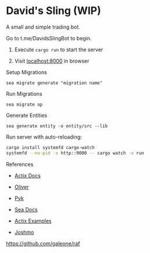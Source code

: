 # David's Sling (WIP)

A small and simple trading bot.

Go to t.me/DavidsSlingBot to begin.

1. Execute `cargo run` to start the server

1. Visit [localhost:8000](http://localhost:8000) in browser

Setup Migrations

```
sea migrate generate "migration name"
```

Run Migrations

```
sea migrate up
```

Generate Entities

```
sea generate entity -o entity/src --lib
```

Run server with auto-reloading:

```bash
cargo install systemfd cargo-watch
systemfd --no-pid -s http::9000 -- cargo watch -x run
```

References

- [Actix Docs]("")
- [Oliver](https://oliverjumpertz.com/blog/how-to-build-a-powerful-graphql-api-with-rust/)
- [Pyk](https://pyk.sh/rust-seaorm-insert-select-update-and-delete-rows-in-postgresql-tables?source=more_series_bottom_blogs)
- [Sea Docs](https://www.sea-ql.org/sea-orm-tutorial/ch01-03-migration-api.html)

- [Actix Examples](https://github.com/actix/examples/blob/master/background-jobs/src/ephemeral_jobs.rs)

- [Joshmo](https://joshmo.hashnode.dev/building-deploying-a-down-detector-telegram-bot-in-rust)

https://github.com/galeone/raf
